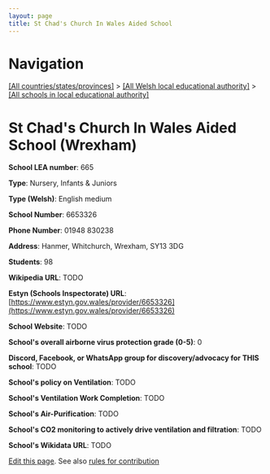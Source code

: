 ```yaml
---
layout: page
title: St Chad's Church In Wales Aided School
---
```

# Navigation

[[All countries/states/provinces]](../../..) > [[All Welsh local educational authority]](../..) > [[All schools in local educational authority]](..)

# St Chad's Church In Wales Aided School (Wrexham)

**School LEA number**: 665

**Type**: Nursery, Infants & Juniors

**Type (Welsh)**: English medium

**School Number**: 6653326

**Phone Number**: 01948 830238

**Address**: Hanmer, Whitchurch, Wrexham, SY13 3DG

**Students**: 98

**Wikipedia URL**: TODO

**Estyn (Schools Inspectorate) URL**: [https://www.estyn.gov.wales/provider/6653326](https://www.estyn.gov.wales/provider/6653326)

**School Website**: TODO

**School's overall airborne virus protection grade (0-5)**: 0

**Discord, Facebook, or WhatsApp group for discovery/advocacy for THIS school**: TODO

**School's policy on Ventilation**: TODO

**School's Ventilation Work Completion**: TODO

**School's Air-Purification**: TODO

**School's CO2 monitoring to actively drive ventilation and filtration**: TODO

**School's Wikidata URL**: TODO




[Edit this page](https://github.com/ventilate-schools/Wales/edit/prif/./Wrexham/St_Chad's_Church_In_Wales_Aided_School.md). See also [rules for contribution](../../../contribution-rules/)